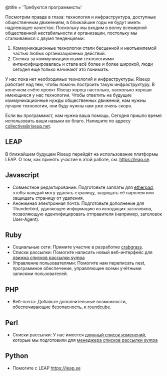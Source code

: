 @title = 'Требуются программисты'

Посмотрим правде в глаза: технология и инфраструктура, доступные общественным движениям, в ближайшие годы не будут иметь надлежащее качество. Поскольку мы входим в волну всемирной общественной нестабильности и организации, постольку мы сталкиваемся с двумя тенденциями:

1. Коммуникационные технологии стали бесценной и неотъемлемой частью любых организационных действий.
1. Слежка за коммуникационными технологиями интенсифицировалась и стала всё более и более широкой, люди сегодня ещё только начинают это понимать.

У нас пока нет необходимых технологий и инфраструктуры. Riseup работает над тем, чтобы помочь построить такую инфраструктуру. В конечном счёте проект Riseup хорош настолько, насколько хороши имеющиеся у нас технологии. Чтобы ответить на будущие коммуникационные нужды общественных движений, нам нужны лучшие технологии, они буду нужны нам уже очень скоро.

Если вы программист, нам нужна ваша помощь. Сегодня пришло время использовать ваши навыки во благо. Напишите по адресу collective@riseup.net.

## LEAP

В ближайшем будущем Riseup перейдёт на использование платформы LEAP. О том, как принять участие в этой работе, см. https://leap.se.

## Javascript

* Совместное редактирование: Подготовьте заплаты для [etherpad](https://etherpad.org), чтобы каждый могу удалять страницу, защищать её паролем или защищать страницу от удаления.
* Анонимная электронная почта: Подготовьте дополнение для Thunderbird, удаляющее информацию из исходящих заголовков, позволяющую идентифицировать отправителя (например, заголовок User-Agent).

## Ruby

* Социальные сети: Примите участие в разработке [crabgrass](https://0xacab.org/liberate/crabgrass).
* Списки рассылки: Помогите написать новый веб-интерфейс для [движка списков рассылки sympa](https://www.sympa.org.)
* Управление пользователями: Помогите нам переписать nest, программное обеспечение, управляющее всеми учётными записями пользователей.

## PHP

* Веб-почта: Добавьте дополнительные возможности, обеспечивающие безопасность, к [roundcube](https://roundcube.net).

## Perl

* Списки рассылки: У нас имеется [длинный список изменений](https://labs.riseup.net/code/projects/sympa/issues), которые мы подготовили для [менеджера списков рассылки sympa](https://www.sympa.org.)

## Python

* Помогите с LEAP https://leap.se
